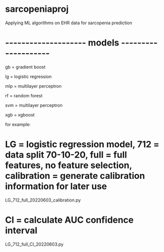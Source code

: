 # sarcopeniaproj
Applying ML algorithms on EHR data for sarcopenia prediction

# -------------------- models --------------------
gb = gradient boost

lg = logistic regression

mlp = multilayer perceptron

rf = random forest

svm = multilayer perceptron

xgb = xgboost

for example:
 # LG = logistic regression model, 712 = data split 70-10-20, full = full features, no feature selection, calibration = generate calibration information for later use
LG_712_full_20220603_calibration.py
 # CI = calculate AUC confidence interval
LG_712_full_CI_20220603.py
    
